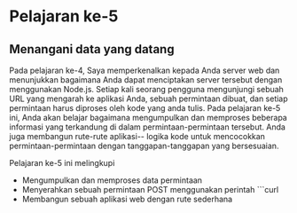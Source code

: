 # Pelajaran ke-5

## Menangani data yang datang

Pada pelajaran ke-4, Saya memperkenalkan kepada Anda server web dan menunjukkan
bagaimana Anda dapat menciptakan server tersebut dengan menggunakan Node.js. Setiap
kali seorang pengguna mengunjungi sebuah URL yang mengarah ke aplikasi Anda, sebuah 
permintaan dibuat, dan setiap permintaan harus diproses oleh kode yang anda tulis. Pada
pelajaran ke-5 ini, Anda akan belajar bagaimana mengumpulkan dan memproses beberapa informasi
yang terkandung di dalam permintaan-permintaan tersebut. Anda juga membangun rute-rute aplikasi--
logika kode untuk mencocokkan permintaan-permintaan dengan tanggapan-tanggapan yang bersesuaian.

Pelajaran ke-5 ini melingkupi
- Mengumpulkan dan memproses data permintaan
- Menyerahkan sebuah permintaan POST menggunakan perintah ```curl
- Membangun sebuah aplikasi web dengan rute sederhana
